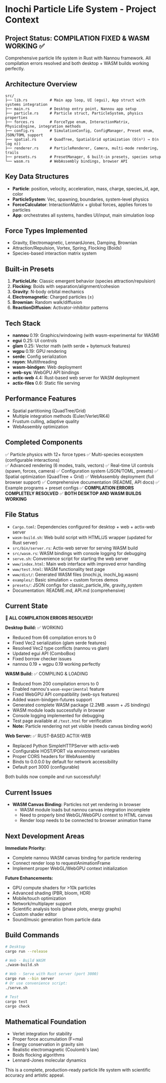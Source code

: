 # Inochi Particle Life System - Project Context

## Project Status: COMPILATION FIXED & WASM WORKING ✅
Comprehensive particle life system in Rust with Nannou framework. All compilation errors resolved and both desktop + WASM builds working perfectly.

## Architecture Overview
```
src/
├── lib.rs          # Main app loop, UI (egui), App struct with systems integration
├── main.rs         # Desktop entry point, Nannou app setup
├── particle.rs     # Particle struct, ParticleSystem, physics properties
├── forces.rs       # ForceType enum, InteractionMatrix, PhysicsEngine, integration methods
├── config.rs       # SimulationConfig, ConfigManager, Preset enum, JSON/TOML support
├── spatial.rs      # QuadTree, SpatialGrid optimization (O(n²) → O(n log n))
├── renderer.rs     # ParticleRenderer, Camera, multi-mode rendering, trails
├── presets.rs      # PresetManager, 6 built-in presets, species setup
└── wasm.rs         # WebAssembly bindings, browser API
```

## Key Data Structures
- **Particle**: position, velocity, acceleration, mass, charge, species_id, age, color
- **ParticleSystem**: Vec<Particle>, spawning, boundaries, system-level physics
- **ForceCalculator**: InteractionMatrix + global forces, applies forces to particles
- **App**: orchestrates all systems, handles UI/input, main simulation loop

## Force Types Implemented
- Gravity, Electromagnetic, LennardJones, Damping, Brownian
- Attraction/Repulsion, Vortex, Spring, Flocking (Boids)
- Species-based interaction matrix system

## Built-in Presets
1. **ParticleLife**: Classic emergent behavior (species attraction/repulsion)
2. **Flocking**: Boids with separation/alignment/cohesion
3. **Gravity**: N-body orbital mechanics
4. **Electromagnetic**: Charged particles (±)
5. **Brownian**: Random walk/diffusion
6. **ReactionDiffusion**: Activator-inhibitor patterns

## Tech Stack
- **nannou** 0.19: Graphics/windowing (with wasm-experimental for WASM)
- **egui** 0.25: UI controls
- **glam** 0.25: Vector math (with serde + bytemuck features)
- **wgpu** 0.19: GPU rendering
- **serde**: Config serialization
- **rayon**: Multithreading
- **wasm-bindgen**: Web deployment
- **web-sys**: WebGPU API bindings
- **actix-web** 4.4: Rust-based web server for WASM deployment
- **actix-files** 0.6: Static file serving

## Performance Features
- Spatial partitioning (QuadTree/Grid)
- Multiple integration methods (Euler/Verlet/RK4)
- Frustum culling, adaptive quality
- WebAssembly optimization

## Completed Components
✅ Particle physics with 12+ force types
✅ Multi-species ecosystem (configurable interactions)  
✅ Advanced rendering (6 modes, trails, vectors)
✅ Real-time UI controls (spawn, forces, camera)
✅ Configuration system (JSON/TOML, presets)
✅ Spatial optimization (QuadTree + Grid)
✅ WebAssembly deployment (full browser support)
✅ Comprehensive documentation (README, API docs)
✅ Example programs + preset configs
✅ **COMPILATION ERRORS COMPLETELY RESOLVED**
✅ **BOTH DESKTOP AND WASM BUILDS WORKING**

## File Status
- `Cargo.toml`: Dependencies configured for desktop + web + actix-web server
- `wasm-build.sh`: Web build script with HTML/JS wrapper (updated for Rust server)
- `src/bin/server.rs`: Actix-web server for serving WASM build
- `src/wasm.rs`: WASM bindings with console logging for debugging
- `serve.sh`: Convenience script for starting the web server
- `www/index.html`: Main web interface with improved error handling
- `www/test.html`: WASM functionality test page
- `www/dist/`: Generated WASM files (inochi.js, inochi_bg.wasm)
- `examples/`: Basic simulation + custom forces demos
- `presets/`: JSON configs for classic_particle_life, gravity_system
- Documentation: README.md, API.md (comprehensive)

## Current State
**🎉 ALL COMPILATION ERRORS RESOLVED!**

**Desktop Build:** ✅ WORKING
- Reduced from 66 compilation errors to 0
- Fixed Vec2 serialization (glam serde features)
- Resolved Vec2 type conflicts (nannou vs glam)
- Updated egui API (ComboBox)
- Fixed borrow checker issues
- nannou 0.19 + wgpu 0.19 working perfectly

**WASM Build:** ✅ COMPILING & LOADING
- Reduced from 200 compilation errors to 0
- Enabled nannou's `wasm-experimental` feature
- Fixed WebGPU API compatibility (web-sys features)
- Added wasm-bindgen-futures support
- Generated complete WASM package (2.2MB .wasm + JS bindings)
- WASM module loads successfully in browser
- Console logging implemented for debugging
- Test page available at `/test.html` for verification
- **Note:** Particle rendering not yet visible (needs canvas binding work)

**Web Server:** ✅ RUST-BASED ACTIX-WEB
- Replaced Python SimpleHTTPServer with actix-web
- Configurable HOST/PORT via environment variables
- Proper CORS headers for WebAssembly
- Binds to 0.0.0.0 by default for network accessibility
- Default port 3000 (configurable)

Both builds now compile and run successfully!

## Current Issues
- **WASM Canvas Binding:** Particles not yet rendering in browser
  - WASM module loads but nannou canvas integration incomplete
  - Need to properly bind WebGL/WebGPU context to HTML canvas
  - Render loop needs to be connected to browser animation frame

## Next Development Areas
**Immediate Priority:**
- Complete nannou WASM canvas binding for particle rendering
- Connect render loop to requestAnimationFrame
- Implement proper WebGL/WebGPU context initialization

**Future Enhancements:**
- GPU compute shaders for >10k particles
- Advanced shading (PBR, bloom, HDR)
- Mobile/touch optimization
- Network/multiplayer support
- Scientific analysis tools (phase plots, energy graphs)
- Custom shader editor
- Sound/music generation from particle data

## Build Commands
```bash
# Desktop
cargo run --release

# Web - Build WASM
./wasm-build.sh

# Web - Serve with Rust server (port 3000)
cargo run --bin server
# Or use convenience script:
./serve.sh

# Test
cargo test
cargo check
```

## Mathematical Foundation
- Verlet integration for stability
- Proper force accumulation (F=ma)
- Energy conservation in gravity sim
- Realistic electromagnetic (Coulomb's law)
- Boids flocking algorithms
- Lennard-Jones molecular dynamics

This is a complete, production-ready particle life system with scientific accuracy and artistic appeal.